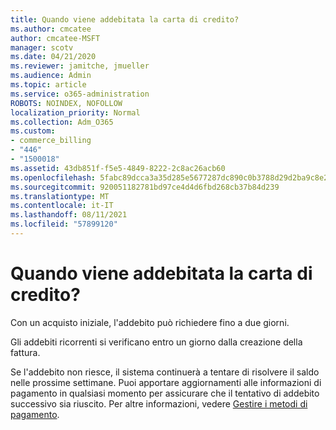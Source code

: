 ```yaml
---
title: Quando viene addebitata la carta di credito?
ms.author: cmcatee
author: cmcatee-MSFT
manager: scotv
ms.date: 04/21/2020
ms.reviewer: jamitche, jmueller
ms.audience: Admin
ms.topic: article
ms.service: o365-administration
ROBOTS: NOINDEX, NOFOLLOW
localization_priority: Normal
ms.collection: Adm_O365
ms.custom:
- commerce_billing
- "446"
- "1500018"
ms.assetid: 43db851f-f5e5-4849-8222-2c8ac26acb60
ms.openlocfilehash: 5fabc89dcca3a35d285e5677287dc890c0b3788d29d2ba9c8e2c106fd5672fc5
ms.sourcegitcommit: 920051182781bd97ce4d4d6fbd268cb37b84d239
ms.translationtype: MT
ms.contentlocale: it-IT
ms.lasthandoff: 08/11/2021
ms.locfileid: "57899120"
---
```

# <a name="when-is-my-credit-card-charged"></a>Quando viene addebitata la carta di credito?

Con un acquisto iniziale, l'addebito può richiedere fino a due giorni.
  
Gli addebiti ricorrenti si verificano entro un giorno dalla creazione della fattura.
  
Se l'addebito non riesce, il sistema continuerà a tentare di risolvere il saldo nelle prossime settimane. Puoi apportare aggiornamenti alle informazioni di pagamento in qualsiasi momento per assicurare che il tentativo di addebito successivo sia riuscito. Per altre informazioni, vedere [Gestire i metodi di pagamento](https://docs.microsoft.com/microsoft-365/commerce/billing-and-payments/manage-payment-methods).